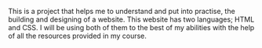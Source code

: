 This is a project that helps me to understand and put into practise, the building and designing of a website.
This website has two languages; HTML and CSS.
I will be using both of them to the best of my abilities with the help of all the resources provided in my course.
